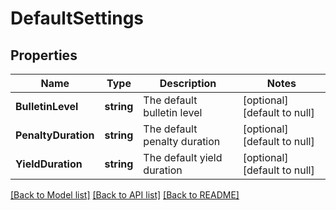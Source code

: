# DefaultSettings

## Properties
Name | Type | Description | Notes
------------ | ------------- | ------------- | -------------
**BulletinLevel** | **string** | The default bulletin level | [optional] [default to null]
**PenaltyDuration** | **string** | The default penalty duration | [optional] [default to null]
**YieldDuration** | **string** | The default yield duration | [optional] [default to null]

[[Back to Model list]](../README.md#documentation-for-models) [[Back to API list]](../README.md#documentation-for-api-endpoints) [[Back to README]](../README.md)

